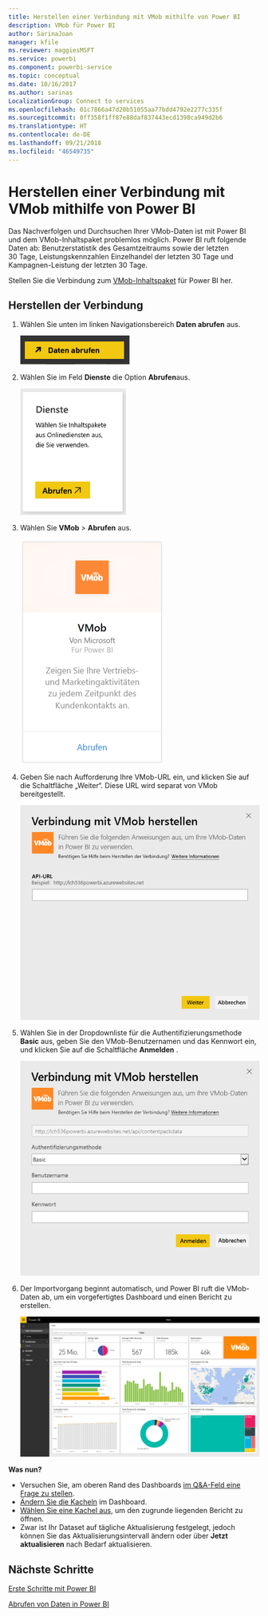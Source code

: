 ```yaml
---
title: Herstellen einer Verbindung mit VMob mithilfe von Power BI
description: VMob für Power BI
author: SarinaJoan
manager: kfile
ms.reviewer: maggiesMSFT
ms.service: powerbi
ms.component: powerbi-service
ms.topic: conceptual
ms.date: 10/16/2017
ms.author: sarinas
LocalizationGroup: Connect to services
ms.openlocfilehash: 01c7866a47d20b51055aa77bdd4792e2277c335f
ms.sourcegitcommit: 0ff358f1ff87e88daf837443ecd1398ca949d2b6
ms.translationtype: HT
ms.contentlocale: de-DE
ms.lasthandoff: 09/21/2018
ms.locfileid: "46549735"
---
```

# <a name="connect-to-vmob-with-power-bi"></a>Herstellen einer Verbindung mit VMob mithilfe von Power BI
Das Nachverfolgen und Durchsuchen Ihrer VMob-Daten ist mit Power BI und dem VMob-Inhaltspaket problemlos möglich. Power BI ruft folgende Daten ab: Benutzerstatistik des Gesamtzeitraums sowie der letzten 30 Tage, Leistungskennzahlen Einzelhandel der letzten 30 Tage und Kampagnen-Leistung der letzten 30 Tage.

Stellen Sie die Verbindung zum [VMob-Inhaltspaket](https://app.powerbi.com/getdata/services/vmob) für Power BI her.

## <a name="how-to-connect"></a>Herstellen der Verbindung
1. Wählen Sie unten im linken Navigationsbereich **Daten abrufen** aus.
   
    ![](media/service-connect-to-vmob/getdata.png)
2. Wählen Sie im Feld **Dienste** die Option **Abrufen**aus.
   
   ![](media/service-connect-to-vmob/services.png)
3. Wählen Sie **VMob** \> **Abrufen** aus.
   
   ![](media/service-connect-to-vmob/vmob.png)
4. Geben Sie nach Aufforderung Ihre VMob-URL ein, und klicken Sie auf die Schaltfläche „Weiter“. Diese URL wird separat von VMob bereitgestellt.
   
    ![](media/service-connect-to-vmob/params.png)
5. Wählen Sie in der Dropdownliste für die Authentifizierungsmethode **Basic** aus, geben Sie den VMob-Benutzernamen und das Kennwort ein, und klicken Sie auf die Schaltfläche **Anmelden** .
   
    ![](media/service-connect-to-vmob/creds.png)
6. Der Importvorgang beginnt automatisch, und Power BI ruft die VMob-Daten ab, um ein vorgefertigtes Dashboard und einen Bericht zu erstellen.
   
   ![](media/service-connect-to-vmob/dashboard2.png)

**Was nun?**

* Versuchen Sie, am oberen Rand des Dashboards [im Q&A-Feld eine Frage zu stellen](consumer/end-user-q-and-a.md).
* [Ändern Sie die Kacheln](service-dashboard-edit-tile.md) im Dashboard.
* [Wählen Sie eine Kachel aus](consumer/end-user-tiles.md), um den zugrunde liegenden Bericht zu öffnen.
* Zwar ist Ihr Dataset auf tägliche Aktualisierung festgelegt, jedoch können Sie das Aktualisierungsintervall ändern oder über **Jetzt aktualisieren** nach Bedarf aktualisieren.

## <a name="next-steps"></a>Nächste Schritte
[Erste Schritte mit Power BI](service-get-started.md)

[Abrufen von Daten in Power BI](service-get-data.md)

